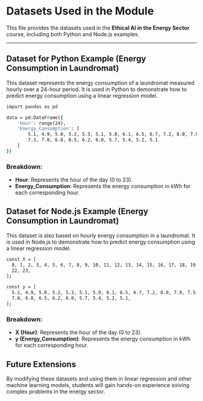 # Datasets Used in the Module

This file provides the datasets used in the **Ethical AI in the Energy Sector** course, including both Python and Node.js examples.

---

## Dataset for Python Example (Energy Consumption in Laundromat)

This dataset represents the energy consumption of a laundromat measured hourly over a 24-hour period. It is used in Python to demonstrate how to predict energy consumption using a linear regression model.

```bash
import pandas as pd

data = pd.DataFrame({
    'Hour': range(24),
    'Energy_Consumption': [
        5.1, 4.9, 5.0, 5.2, 5.3, 5.1, 5.0, 6.1, 6.5, 6.7, 7.2, 8.0, 7.8, 7.5,
        7.3, 7.0, 6.8, 6.5, 6.2, 6.0, 5.7, 5.4, 5.2, 5.1
    ]
})
```

### Breakdown:

- **Hour**: Represents the hour of the day (0 to 23).
- **Energy_Consumption**: Represents the energy consumption in kWh for each corresponding hour.

## Dataset for Node.js Example (Energy Consumption in Laundromat)

This dataset is also based on hourly energy consumption in a laundromat. It is used in Node.js to demonstrate how to predict energy consumption using a linear regression model.

```bash
const X = [
  0, 1, 2, 3, 4, 5, 6, 7, 8, 9, 10, 11, 12, 13, 14, 15, 16, 17, 18, 19, 20, 21,
  22, 23,
];

const y = [
  5.1, 4.9, 5.0, 5.2, 5.3, 5.1, 5.0, 6.1, 6.5, 6.7, 7.2, 8.0, 7.8, 7.5, 7.3,
  7.0, 6.8, 6.5, 6.2, 6.0, 5.7, 5.4, 5.2, 5.1,
];
```

### Breakdown:

- **X (Hour)**: Represents the hour of the day (0 to 23).
- **y (Energy_Consumption)**: Represents the energy consumption in kWh for each corresponding hour.

## Future Extensions

By modifying these datasets and using them in linear regression and other machine learning models, students will gain hands-on experience solving complex problems in the energy sector.
